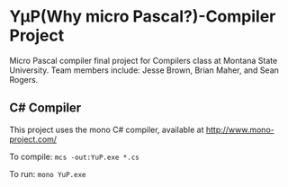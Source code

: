 # YµP(Why micro Pascal?)-Compiler Project
Micro Pascal compiler final project for Compilers class at Montana State University. Team members include: Jesse Brown, Brian Maher, and Sean Rogers.

## C# Compiler
This project uses the mono C# compiler, available at http://www.mono-project.com/

To compile: `mcs -out:YuP.exe *.cs`

To run: `mono YuP.exe`
